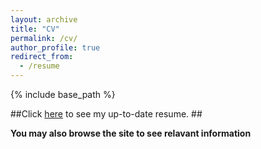 ```yaml
---
layout: archive
title: "CV"
permalink: /cv/
author_profile: true
redirect_from:
  - /resume
---
```


{% include base_path %}

##Click [here]() to see my up-to-date resume. ##

 **You may also browse the site to see relavant information**
